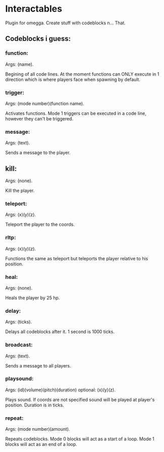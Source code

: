 # Interactables
Plugin for omegga. Create stuff with codeblocks n... That.

## Codeblocks i guess:
### function:
Args: (name).

Begining of all code lines. At the moment functions can ONLY execute in 1 direction which is where players face when spawning by default.

### trigger:
Args: (mode number)(function name).

Activates functions. Mode 1 triggers can be executed in a code line, however they can't be triggered.

### message:
Args: (text).

Sends a message to the player.

## kill:
Args: (none).

Kill the player.

### teleport:
Args: (x)(y)(z).

Teleport the player to the coords.

### rltp:
Args: (x)(y)(z).

Functions the same as teleport but teleports the player relative to his position.

### heal:
Args: (none).

Heals the player by 25 hp.

### delay:
Args: (ticks).

Delays all codeblocks after it. 1 second is 1000 ticks.

### broadcast:
Args: (text).

Sends a message to all players.

### playsound:
Args: (id)(volume)(pitch)(duration) optional: (x)(y)(z).

Plays sound. If coords are not specified sound will be played at player's position. Duration is in ticks.

### repeat:
Args: (mode number)(amount).

Repeats codeblocks. Mode 0 blocks will act as a start of a loop. Mode 1 blocks will act as an end of a loop.
